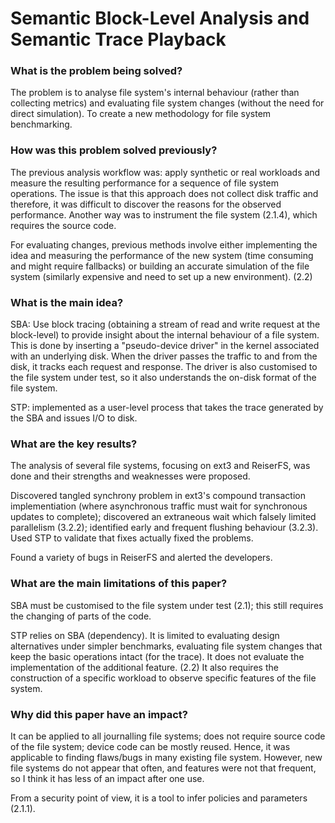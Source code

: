 # Semantic Block-Level Analysis and Semantic Trace Playback

### What is the problem being solved?

The problem is to analyse file system's internal behaviour (rather than collecting metrics) and evaluating file system changes (without the need for direct simulation). To create a new methodology for file system benchmarking.

### How was this problem solved previously?

The previous analysis workflow was: apply synthetic or real workloads and measure the resulting performance for a sequence of file system operations. The issue is that this approach does not collect disk traffic and therefore, it was difficult to discover the reasons for the observed performance. Another way was to instrument the file system (2.1.4), which requires the source code.

For evaluating changes, previous methods involve either implementing the idea and measuring the performance of the new system (time consuming and might require fallbacks) or building an accurate simulation of the file system (similarly expensive and need to set up a new environment). (2.2)

### What is the main idea?

SBA: Use block tracing (obtaining a stream of read and write request at the block-level) to provide insight about the internal behaviour of a file system. This is done by inserting a "pseudo-device driver" in the kernel associated with an underlying disk. When the driver passes the traffic to and from the disk, it tracks each request and response. The driver is also customised to the file system under test, so it also understands the on-disk format of the file system. 

STP: implemented as a user-level process that takes the trace generated by the SBA and issues I/O to disk.

### What are the key results?

The analysis of several file systems, focusing on ext3 and ReiserFS, was done and their strengths and weaknesses were proposed. 

Discovered tangled synchrony problem in ext3's compound transaction implementiation (where asynchronous traffic must wait for synchronous updates to complete); discovered an extraneous wait which falsely limited parallelism (3.2.2); identified early and frequent flushing behaviour (3.2.3). Used STP to validate that fixes actually fixed the problems.

Found a variety of bugs in ReiserFS and alerted the developers.

### What are the main limitations of this paper?

SBA must be customised to the file system under test (2.1); this still requires the changing of parts of the code.

STP relies on SBA (dependency). It is limited to evaluating design alternatives under simpler benchmarks, evaluating file system changes that keep the basic operations intact (for the trace). It does not evaluate the implementation of the additional feature. (2.2) It also requires the construction of a specific workload to observe specific features of the file system.

### Why did this paper have an impact?

It can be applied to all journalling file systems; does not require source code of the file system; device code can be mostly reused. Hence, it was applicable to finding flaws/bugs in many existing file system. However, new file systems do not appear that often, and features were not that frequent, so I think it has less of an impact after one use.

From a security point of view, it is a tool to infer policies and parameters (2.1.1).

